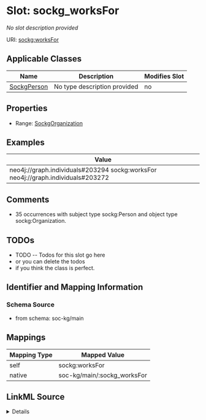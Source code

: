 

# Slot: sockg_worksFor


_No slot description provided_





URI: [sockg:worksFor](http://www.semanticweb.org/sockg/ontologies/2024/0/soil-carbon-ontology/worksFor)



<!-- no inheritance hierarchy -->





## Applicable Classes

| Name | Description | Modifies Slot |
| --- | --- | --- |
| [SockgPerson](../classes/SockgPerson.md) | No type description provided |  no  |







## Properties

* Range: [SockgOrganization](../classes/SockgOrganization.md)






## Examples

| Value |
| --- |
| neo4j://graph.individuals#203294 sockg:worksFor neo4j://graph.individuals#203272 |

## Comments

* 35 occurrences with subject type sockg:Person and object type sockg:Organization.

## TODOs

* TODO -- Todos for this slot go here
* or you can delete the todos
* if you think the class is perfect.

## Identifier and Mapping Information







### Schema Source


* from schema: soc-kg/main




## Mappings

| Mapping Type | Mapped Value |
| ---  | ---  |
| self | sockg:worksFor |
| native | soc-kg/main/:sockg_worksFor |




## LinkML Source

<details>
```yaml
name: sockg_worksFor
description: No slot description provided
todos:
- TODO -- Todos for this slot go here
- or you can delete the todos
- if you think the class is perfect.
comments:
- 35 occurrences with subject type sockg:Person and object type sockg:Organization.
examples:
- value: neo4j://graph.individuals#203294 sockg:worksFor neo4j://graph.individuals#203272
from_schema: soc-kg/main
rank: 1000
slot_uri: sockg:worksFor
alias: sockg_worksFor
domain_of:
- sockg_Person
range: sockg_Organization

```
</details>